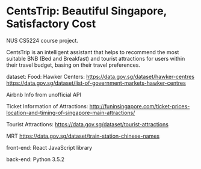 # CentsTrip: Beautiful Singapore, Satisfactory Cost

NUS CS5224 course project. 

CentsTrip is an intelligent assistant that helps to recommend the most suitable BNB (Bed and Breakfast) and tourist attractions for users within their travel budget, basing on their travel preferences.

dataset:
Food:
Hawker Centers: 
https://data.gov.sg/dataset/hawker-centres
https://data.gov.sg/dataset/list-of-government-markets-hawker-centres

Airbnb Info from unofficial API

Ticket Information of Attractions: http://funinsingapore.com/ticket-prices-location-and-timing-of-singapore-main-attractions/

Tourist Attractions: https://data.gov.sg/dataset/tourist-attractions

MRT https://data.gov.sg/dataset/train-station-chinese-names

front-end:
React JavaScript library

back-end:
Python 3.5.2